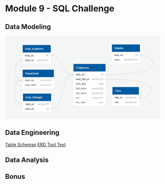 # Module 9 - SQL Challenge
## Data Modeling
![ERD](erd.gif)
## Data Engineering
[Table Schemas](/EmployeeSQL/table%20schemas)
[ERD Tool Text](/EmployeeSQL/QuickDBD_erd_text.txt)
## Data Analysis
## Bonus
